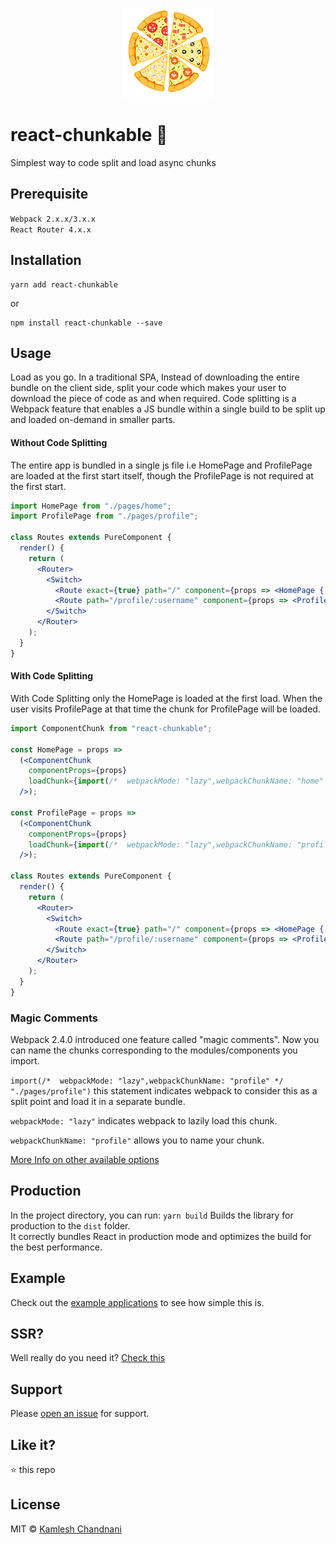 <p align="center">
  <img src="https://github.com/kamleshchandnani/react-chunkable/blob/master/examples/src/logo/react-chunkable.png" />
  <br>
</p>

# react-chunkable 🍕
Simplest way to code split and load async chunks

## Prerequisite
`Webpack 2.x.x/3.x.x`  
`React Router 4.x.x`

## Installation
```
yarn add react-chunkable
```
or
```
npm install react-chunkable --save
```

## Usage
Load as you go. In a traditional SPA, Instead of downloading the entire bundle on the client side, split your code which makes your user to download the piece of code as and when required.
Code splitting is a Webpack feature that enables a JS bundle within a single build to be split up and loaded on-demand in smaller parts.
#### Without Code Splitting
The entire app is bundled in a single js file i.e HomePage and ProfilePage are loaded at the first start itself, though the ProfilePage is not required at the first start.
```jsx
import HomePage from "./pages/home";
import ProfilePage from "./pages/profile";

class Routes extends PureComponent {
  render() {
    return (
      <Router>
        <Switch>
          <Route exact={true} path="/" component={props => <HomePage {...props} />} />
          <Route path="/profile/:username" component={props => <ProfilePage {...props} />} />
        </Switch>
      </Router>
    );
  }
}
```
#### With Code Splitting
With Code Splitting only the HomePage is loaded at the first load. When the user visits ProfilePage at that time the chunk for ProfilePage will be loaded.
```jsx
import ComponentChunk from "react-chunkable";

const HomePage = props =>
  (<ComponentChunk
    componentProps={props}
    loadChunk={import(/*  webpackMode: "lazy",webpackChunkName: "home" */ "./pages/home")}
  />);

const ProfilePage = props =>
  (<ComponentChunk
    componentProps={props}
    loadChunk={import(/*  webpackMode: "lazy",webpackChunkName: "profile" */ "./pages/profile")}
  />);

class Routes extends PureComponent {
  render() {
    return (
      <Router>
        <Switch>
          <Route exact={true} path="/" component={props => <HomePage {...props} />} />
          <Route path="/profile/:username" component={props => <ProfilePage {...props} />} />
        </Switch>
      </Router>
    );
  }
}

```
### Magic Comments
Webpack 2.4.0 introduced one feature called "magic comments". Now you can name the chunks corresponding to the modules/components you import.  

`import(/*  webpackMode: "lazy",webpackChunkName: "profile" */ "./pages/profile")` this statement indicates webpack to consider this as a split point and load it in a separate bundle.  

`webpackMode: "lazy"` indicates webpack to lazily load this chunk.  

`webpackChunkName: "profile"` allows you to name your chunk.  

[More Info on other available options](https://webpack.js.org/api/module-methods/#import-)

## Production
In the project directory, you can run:
`yarn build`
Builds the library for production to the `dist` folder.<br>
It correctly bundles React in production mode and optimizes the build for the best performance.

## Example
Check out the [example applications](https://github.com/kamleshchandnani/react-chunkable/tree/master/examples) to see how simple this is.

## SSR?
Well really do you need it? [Check this](https://github.com/ReactTraining/react-router/blob/master/packages/react-router-dom/docs/guides/code-splitting.md)

## Support
Please [open an issue](https://github.com/kamleshchandnani/react-chunkable/issues/new) for support.

## Like it?
:star: this repo

## License
MIT © [Kamlesh Chandnani](https://github.com/kamleshchandnani)
